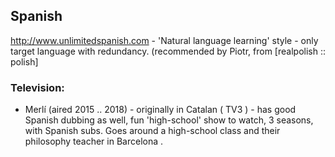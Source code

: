 
## Spanish

http://www.unlimitedspanish.com - 'Natural language learning' style - only target language with redundancy. (recommended by Piotr, from [realpolish :: polish]


### Television:

 * Merlí (aired 2015 .. 2018) - originally in Catalan ( TV3 ) - has good Spanish dubbing as well, fun 'high-school' show to watch, 3 seasons, with Spanish subs. Goes around a high-school class and their philosophy teacher in Barcelona .




